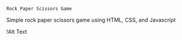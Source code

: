 `Rock Paper Scissors Game`

Simple rock paper scissors game using HTML, CSS, and Javascript

!Alt Text
